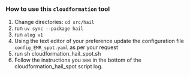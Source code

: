 ### How to use this `cloudformation` tool

1. Change directories: `cd src/hail`
2. run `uv sync --package hail`
3. run `alog v1`
4. Using the text editor of your preference update the configuration file `config_EMR_spot.yaml` as per your request
5. run sh cloudformation_hail_spot.sh
6. Follow the instructions you see in the bottom of the cloudformation_hail_spot script log.